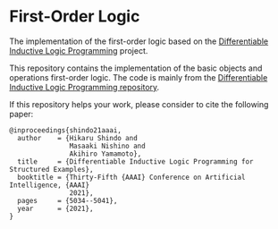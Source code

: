 # First-Order Logic
The implementation of the first-order logic based on the [Differentiable Inductive Logic Programming](https://arxiv.org/abs/2103.01719) project.


This repository contains the implementation of the basic objects and operations first-order logic.
The code is mainly from the [Differentiable Inductive Logic Programming repository](https://github.com/hkrsnd/dilp-st).


If this repository helps your work, please consider to cite the following paper:
```
@inproceedings{shindo21aaai,
  author    = {Hikaru Shindo and
               Masaaki Nishino and
               Akihiro Yamamoto},
  title     = {Differentiable Inductive Logic Programming for Structured Examples},
  booktitle = {Thirty-Fifth {AAAI} Conference on Artificial Intelligence, {AAAI}
               2021},
  pages     = {5034--5041},
  year      = {2021},
}
```